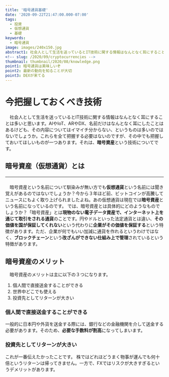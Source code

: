 ```yaml
---
title: '暗号通貨基礎'
date: '2020-09-22T21:47:00.000-07:00'
tags:
  - 投資
  - 仮想通貨
  - 基礎
keywords:
  - 暗号通貨
image: images/240x150.jpg
abstract1: 社会人として生活を送っているとIT技術に関する情報はなんとなく耳にすることは多いと思います。
<!-- slug: /2020/09/cryptocurrencies -->
thumbnail: thumbnail/2020/08/knowledge.png
point1: 暗号通貨は美味しいぞ
point2: 最新の動向を知ることが大切
point3: DEXが来てる
---
```


# 今把握しておくべき技術
　社会人として生活を送っているとIT技術に関する情報はなんとなく耳にすることは多いと思います。AIやIoT、ARやDX、名前だけはなんとなく耳にしたことはあるけども、その内容についてはイマイチ分からない、というものは多いのではないでしょうか。これらを全て把握する必要はないのですが、その中でも把握しておいてほしいものが一つあります。それは、**暗号資産**という技術についてです。

## 暗号資産（仮想通貨）とは<hr>

　暗号資産という名前について馴染みが無い方でも**仮想通貨**という名前には聞き覚えがあるのではないでしょうか？今から３年ほど前、ビットコインが高騰してニュースにもよく取り上げられましたよね。あの仮想通貨は現在では**暗号資産**という名前になっているのです。
 では、暗号資産とは具体的にどのようなものでしょうか？「暗号資産」とは**現物のない電子データ資産で、インターネット上を通じて取引をされる通貨**のことです。円やドルといった法定通貨とは違い、**その価値を国が保証してくれない**という代わりに**企業がその価値を保証する**という特徴があります。ただ、企業が何でもいい加減に通貨を作れるというわけではなく、**ブロックチェーン**という**改ざんができない仕組み上で管理**されているという特徴があります。

## 暗号資産のメリット
　暗号資産のメリットは主に以下の３つになります。
 1. 個人間で直接送金することができる
 2. 世界中どこでも使える
 3. 投資先としてリターンが大きい

### 個人間で直接送金することができる
一般的に日本円や外貨を送金する際には、銀行などの金融機関を介して送金する必要があります。そのため、**必要な手数料が割高**になってしまいます。

### 投資先としてリターンが大きい
これが一番伝えたかったことです。
株ではどれほどうまく物事が運んでも何十倍というリターンは帰ってきません。一方で、FXではリスクが大きすぎるというデメリットがあります。



